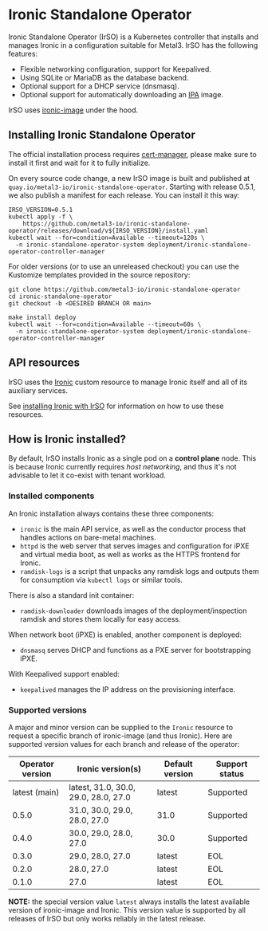 # Ironic Standalone Operator

Ironic Standalone Operator (IrSO) is a Kubernetes controller that installs and
manages Ironic in a configuration suitable for Metal3. IrSO has the following
features:

- Flexible networking configuration, support for Keepalived.
- Using SQLite or MariaDB as the database backend.
- Optional support for a DHCP service (dnsmasq).
- Optional support for automatically downloading an
  [IPA](../ironic/ironic-python-agent.md) image.

IrSO uses [ironic-image](../ironic/ironic-container-images.md) under the hood.

## Installing Ironic Standalone Operator

The official installation process requires
[cert-manager](https://cert-manager.io/), please make sure to install it first
and wait for it to fully initialize.

On every source code change, a new IrSO image is built and published at
`quay.io/metal3-io/ironic-standalone-operator`. Starting with release 0.5.1,
we also publish a manifest for each release. You can install it this way:

```console
IRSO_VERSION=0.5.1
kubectl apply -f \
    https://github.com/metal3-io/ironic-standalone-operator/releases/download/v${IRSO_VERSION}/install.yaml
kubectl wait --for=condition=Available --timeout=120s \
  -n ironic-standalone-operator-system deployment/ironic-standalone-operator-controller-manager
```

For older versions (or to use an unreleased checkout) you can use the Kustomize
templates provided in the source repository:

```console
git clone https://github.com/metal3-io/ironic-standalone-operator
cd ironic-standalone-operator
git checkout -b <DESIRED BRANCH OR main>

make install deploy
kubectl wait --for=condition=Available --timeout=60s \
  -n ironic-standalone-operator-system deployment/ironic-standalone-operator-controller-manager
```

## API resources

IrSO uses the [Ironic][api-ref] custom resource to manage Ironic itself and all
of its auxiliary services.

See [installing Ironic with IrSO](./install-basics.md) for information on how
to use these resources.

[api-ref]: https://github.com/metal3-io/ironic-standalone-operator/blob/main/docs/api.md#ironic

## How is Ironic installed?

By default, IrSO installs Ironic as a single pod on a **control plane** node.
This is because Ironic currently requires *host networking*, and thus it's not
advisable to let it co-exist with tenant workload.

### Installed components

An Ironic installation always contains these three components:

- `ironic` is the main API service, as well as the conductor process that
  handles actions on bare-metal machines.
- `httpd` is the web server that serves images and configuration for iPXE and
  virtual media boot, as well as works as the HTTPS frontend for Ironic.
- `ramdisk-logs` is a script that unpacks any ramdisk logs and outputs them
  for consumption via `kubectl logs` or similar tools.

There is also a standard init container:

- `ramdisk-downloader` downloads images of the deployment/inspection ramdisk
  and stores them locally for easy access.

When network boot (iPXE) is enabled, another component is deployed:

- `dnsmasq` serves DHCP and functions as a PXE server for bootstrapping iPXE.

With Keepalived support enabled:

- `keepalived` manages the IP address on the provisioning interface.

### Supported versions

A major and minor version can be supplied to the `Ironic` resource to request
a specific branch of ironic-image (and thus Ironic). Here are supported version
values for each branch and release of the operator:

| Operator version | Ironic version(s)                    | Default version | Support status |
| ---------------- | ------------------------------------ | --------------- | -------------- |
| latest (main)    | latest, 31.0, 30.0, 29.0, 28.0, 27.0 | latest          | Supported      |
| 0.5.0            | 31.0, 30.0, 29.0, 28.0, 27.0         | 31.0            | Supported      |
| 0.4.0            | 30.0, 29.0, 28.0, 27.0               | 30.0            | Supported      |
| 0.3.0            | 29.0, 28.0, 27.0                     | latest          | EOL            |
| 0.2.0            | 28.0, 27.0                           | latest          | EOL            |
| 0.1.0            | 27.0                                 | latest          | EOL            |

**NOTE:** the special version value `latest` always installs the latest
available version of ironic-image and Ironic. This version value is
supported by all releases of IrSO but only works reliably in the
latest release.
